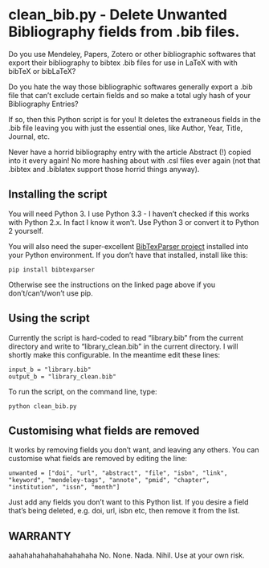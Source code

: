 
# clean_bib.py - Delete Unwanted Bibliography fields from .bib files.

Do you use Mendeley, Papers, Zotero or other bibliographic softwares that export their bibliography to bibtex .bib files for use in LaTeX with with bibTeX or bibLaTeX? 

Do you hate the way those bibliographic softwares generally export a .bib file that can’t exclude certain fields and so make a total ugly hash of your Bibliography Entries?

If so, then this Python script is for you! It deletes the extraneous fields in the .bib file leaving you with just the essential ones, like Author, Year, Title, Journal, etc. 

Never have a horrid bibliography entry with the article Abstract (!) copied into it every again! No more hashing about with .csl files ever again (not that .bibtex and .biblatex support those horrid things anyway).

## Installing the script

You will need Python 3. I use Python 3.3 - I haven’t checked if this works with Python 2.x. In fact I know it won’t. Use Python 3 or convert it to Python 2 yourself.

You will also need the super-excellent [BibTexParser project](https://bibtexparser.readthedocs.org/en/latest/index.html) installed into your Python environment. If you don’t have that installed, install like this:

    pip install bibtexparser

Otherwise see the instructions on the linked page above if you don’t/can’t/won’t use pip.

## Using the script

Currently the script is hard-coded to read “library.bib” from the current directory and write to “library_clean.bib” in the current directory. I will shortly make this configurable. In the meantime edit these lines:

    input_b = "library.bib"
    output_b = "library_clean.bib"

To run the script, on the command line, type:

    python clean_bib.py

## Customising what fields are removed

It works by removing fields you don’t want, and leaving any others. You can customise what fields are removed by editing the line:

    unwanted = ["doi", "url", "abstract", "file", "isbn", "link", "keyword", "mendeley-tags", "annote", "pmid", "chapter", "institution", "issn", "month"]

Just add any fields you don’t want to this Python list. If you desire a field that’s being deleted, e.g. doi, url, isbn etc, then remove it from the list.

## WARRANTY

aahahahahahahahahahaha No. None. Nada. Nihil. Use at your own risk.


